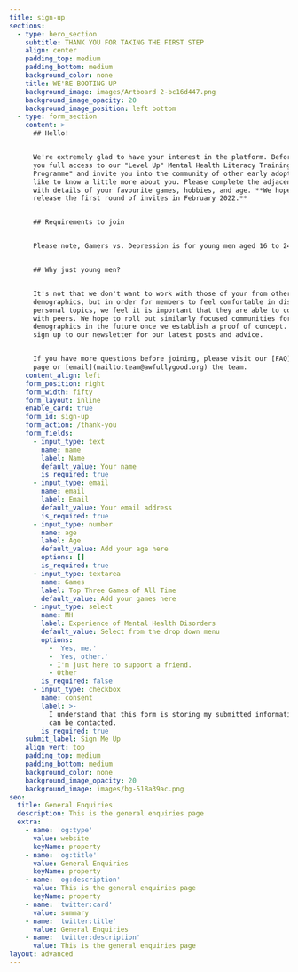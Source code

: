 ```yaml
---
title: sign-up
sections:
  - type: hero_section
    subtitle: THANK YOU FOR TAKING THE FIRST STEP
    align: center
    padding_top: medium
    padding_bottom: medium
    background_color: none
    title: WE'RE BOOTING UP
    background_image: images/Artboard 2-bc16d447.png
    background_image_opacity: 20
    background_image_position: left bottom
  - type: form_section
    content: >
      ## Hello!


      We're extremely glad to have your interest in the platform. Before we give
      you full access to our "Level Up" Mental Health Literacy Training
      Programme" and invite you into the community of other early adopters, we'd
      like to know a little more about you. Please complete the adjacent form
      with details of your favourite games, hobbies, and age. **We hope to
      release the first round of invites in February 2022.**


      ## Requirements to join


      Please note, Gamers vs. Depression is for young men aged 16 to 24.


      ## Why just young men?


      It's not that we don't want to work with those of your from other
      demographics, but in order for members to feel comfortable in discussing
      personal topics, we feel it is important that they are able to communicate
      with peers. We hope to roll out similarly focused communities for other
      demographics in the future once we establish a proof of concept. Please
      sign up to our newsletter for our latest posts and advice. 


      If you have more questions before joining, please visit our [FAQ](/faq)
      page or [email](mailto:team@awfullygood.org) the team. 
    content_align: left
    form_position: right
    form_width: fifty
    form_layout: inline
    enable_card: true
    form_id: sign-up
    form_action: /thank-you
    form_fields:
      - input_type: text
        name: name
        label: Name
        default_value: Your name
        is_required: true
      - input_type: email
        name: email
        label: Email
        default_value: Your email address
        is_required: true
      - input_type: number
        name: age
        label: Age
        default_value: Add your age here
        options: []
        is_required: true
      - input_type: textarea
        name: Games
        label: Top Three Games of All Time
        default_value: Add your games here
      - input_type: select
        name: MH
        label: Experience of Mental Health Disorders
        default_value: Select from the drop down menu
        options:
          - 'Yes, me.'
          - 'Yes, other.'
          - I'm just here to support a friend.
          - Other
        is_required: false
      - input_type: checkbox
        name: consent
        label: >-
          I understand that this form is storing my submitted information so I
          can be contacted.
        is_required: true
    submit_label: Sign Me Up
    align_vert: top
    padding_top: medium
    padding_bottom: medium
    background_color: none
    background_image_opacity: 20
    background_image: images/bg-518a39ac.png
seo:
  title: General Enquiries
  description: This is the general enquiries page
  extra:
    - name: 'og:type'
      value: website
      keyName: property
    - name: 'og:title'
      value: General Enquiries
      keyName: property
    - name: 'og:description'
      value: This is the general enquiries page
      keyName: property
    - name: 'twitter:card'
      value: summary
    - name: 'twitter:title'
      value: General Enquiries
    - name: 'twitter:description'
      value: This is the general enquiries page
layout: advanced
---
```

